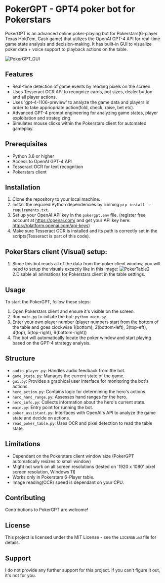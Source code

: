 # PokerGPT - GPT4 poker bot for Pokerstars

PokerGPT is an advanced online poker-playing bot for Pokerstars(6-player Texas Hold'em, Cash game) that utilizes the OpenAI GPT-4 API for real-time game state analysis and decision-making.
It has built-in GUI to visualize poker data + voice support to playback actions on the table.

![PokerGPT_GUI](https://github.com/HarperJonesGPT/PokerGPT/assets/154810617/8310109b-5086-470b-92ba-81854f132cb2)

## Features

- Real-time detection of game events by reading pixels on the screen.
- Uses Tesseract OCR API to recognize cards, pot sizes, dealer button and all player actions.
- Uses 'gpt-4-1106-preview' to analyze the game data and players in order to take appriopriate action(fold, check, raise, bet etc).
- Advanced GPT-4 prompt engineering for analyzing game states, player exploitation and strategizing.
- Simulates mouse clicks within the Pokerstars client for automated gameplay.

## Prerequisites

- Python 3.8 or higher
- Access to OpenAI GPT-4 API 
- Tesseract OCR for text recognition
- Pokerstars client

## Installation

1. Clone the repository to your local machine.
2. Install the required Python dependencies by running `pip install -r requirements.txt`.
3. Set up your OpenAI API key in the `pokergpt.env` file. (register free account at https://openai.com/ and get your API key here: https://platform.openai.com/api-keys)
4. Make sure Tesseract OCR is installed and its path is correctly set in the scripts(Tesseract is part of this code).

## PokerStars client (Visual) setup:
1. Since this bot reads all of the data from the poker client window, you will need to setup the visuals excactly like in this image:
![PokerTable2](https://github.com/HarperJonesGPT/PokerGPT/assets/154810617/ba0a7bc5-d2d1-4237-bfd8-015ca2ca14e9)
2.Disable all animations for Pokerstars client in the table settings.

## Usage

To start the PokerGPT, follow these steps:

1. Open Pokerstars client and ensure it's visible on the screen.
2. Run `main.py` to initiate the bot: `python main.py`.
3. Enter your own player number (player numbers start from the bottom of the table and goes clockwise 1(bottom), 2(bottom-left), 3(top-eft), 4(top), 5(top-right), 6(bottom-right))
4. The bot will automatically locate the poker window and start playing based on the GPT-4 strategy analysis.


## Structure

- `audio_player.py`: Handles audio feedback from the bot.
- `game_state.py`: Manages the current state of the game.
- `gui.py`: Provides a graphical user interface for monitoring the bot's actions.
- `hero_action.py`: Contains logic for determining the hero's actions.
- `hero_hand_range.py`: Assesses hand ranges for the hero.
- `hero_info.py`: Collects information about the hero's current state.
- `main.py`: Entry point for running the bot.
- `poker_assistant.py`: Interfaces with OpenAI's API to analyze the game state and decide on actions.
- `read_poker_table.py`: Uses OCR and pixel detection to read the table state.

## Limitations
- Dependant on the Pokerstars client window size (PokerGPT automatically resizes to small window)
- Might not work on all screen resolutions (tested on '1920 x 1080' pixel screen resolution, Windows 11)
- Works only in Pokerstars 6-Player table.
- Image reading(OCR) speed is dependant on your CPU.

## Contributing

Contributions to PokerGPT are welcome!

## License

This project is licensed under the MIT License - see the `LICENSE.md` file for details.

## Support

I do not provide any further support for this project. If you can't figure it out, it's not for you.
